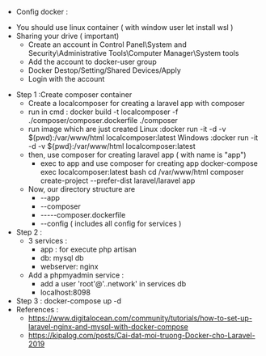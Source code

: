 + Config docker :
 - You should use linux container ( with window user let install wsl )
 - Sharing your drive ( important)
    - Create an account in Control Panel\System and Security\Administrative Tools\Computer Manager\System tools 
    - Add the account to docker-user group
    - Docker Destop/Setting/Shared Devices/Apply 
    - Login with the account 
+ Step 1 :Create composer container
  - Create a localcomposer for creating a laravel app with composer
  - run in cmd :
    docker build -t localcomposer -f ./composer/composer.dockerfile ./composer
  - run image which are just created
    Linux :docker run -it -d -v $(pwd):/var/www/html localcomposer:latest
    Windows :docker run -it -d -v ${pwd}:/var/www/html localcomposer:latest
  - then, use composer for creating laravel app ( with name is "app")
    - exec to app and use composer for creating app 
      docker-compose exec localcomposer:latest bash
      cd /var/www/html
      composer create-project --prefer-dist laravel/laravel app
  - Now, our directory structure are
    + --app
    + --composer
    + -----composer.dockerfile
    + --config ( includes all config for services )
+ Step 2 : 
  - 3 services :
    - app : for execute php artisan 
    - db: mysql db
    - webserver: nginx  
  - Add a phpmyadmin service :
    - add a user 'root'@'..network' in services db 
    - localhost:8098
+ Step 3 : docker-compose up -d
+ References : 
  + https://www.digitalocean.com/community/tutorials/how-to-set-up-laravel-nginx-and-mysql-with-docker-compose
  + https://kipalog.com/posts/Cai-dat-moi-truong-Docker-cho-Laravel-2019
